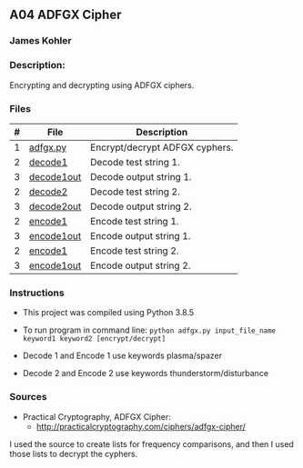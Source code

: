 ## A04 ADFGX Cipher
### James Kohler
### Description:

Encrypting and decrypting using ADFGX ciphers.

### Files

| # |File|Description|
|:-:|-|-|
|1|[adfgx.py](./adfgx.py)|Encrypt/decrypt ADFGX cyphers.|
|2|[decode1](./decode1)|Decode test string 1.|
|3|[decode1out](./decode1out)|Decode output string 1.|
|2|[decode2](./decode2)|Decode test string 2.|
|3|[decode2out](./decode2out)|Decode output string 2.|
|2|[encode1](./encode1)|Encode test string 1.|
|3|[encode1out](./encode1out)|Encode output string 1.|
|2|[encode1](./encode2)|Encode test string 2.|
|3|[encode1out](./encode2out)|Encode output string 2.|

### Instructions

- This project was compiled using Python 3.8.5
- To run program in command line: `python adfgx.py input_file_name keyword1 keyword2 [encrypt/decrypt]`

- Decode 1 and Encode 1 use keywords plasma/spazer
- Decode 2 and Encode 2 use keywords thunderstorm/disturbance

### Sources

- Practical Cryptography, ADFGX Cipher:
  - http://practicalcryptography.com/ciphers/adfgx-cipher/

I used the source to create lists for frequency comparisons, and then I used those lists to decrypt the cyphers.